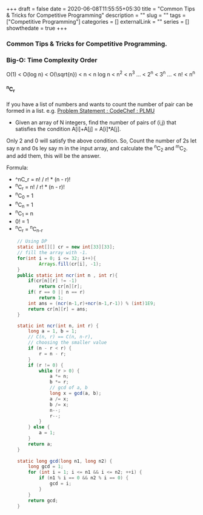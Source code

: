 +++ 
draft = false
date = 2020-06-08T11:55:55+05:30
title = "Common Tips & Tricks for Competitive Programming"
description = ""
slug = "" 
tags = ["Competitive Programming"]
categories = []
externalLink = ""
series = []
showthedate = true
+++

### Common Tips & Tricks for Competitive Programming.

### Big-O: Time Complexity Order

O(1) < O(log n) < O(\sqrt{n}) < n < n log n < n<sup>2</sup> < n<sup>3</sup> ... < 2<sup>n</sup> < 3<sup>n</sup> ... < n! < n<sup>n</sup>

#### <sup>n</sup>C<sub>r</sub>

If you have a list of numbers and wants to count the number of pair can be formed in a list. 
e.g. 
[Problem Statement : CodeChef : PLMU](https://www.codechef.com/DEC19B/problems/PLMU)
- Given an array of N integers, find the number of pairs of (i,j) that satisfies the condition 
A[i]+A[j] = A[i]*A[j].

Only 2 and 0 will satisfy the above condition.
So, Count the number of 2s let say n and 0s ley say m in the input array,
and calculate the <sup>n</sup>C<sub>2</sub> and <sup>m</sup>C<sub>2</sub>.
and add them, this will be the answer.

Formula: 

- ^nC_r = n! / r! * (n - r)!
- <sup>n</sup>C<sub>r</sub> = n! / r! * (n - r)!
- <sup>n</sup>C<sub>0</sub> = 1
- <sup>n</sup>C<sub>n</sub> = 1
- <sup>n</sup>C<sub>1</sub> = n
- 0! = 1
- <sup>n</sup>C<sub>r</sub> = <sup>n</sup>C<sub>n-r</sub>

```java
    // Using DP
    static int[][] cr = new int[33][33];
    // fill the array with -1.
    for(int i = 0; i <= 32; i++){
			Arrays.fill(cr[i], -1);
    }
	public static int ncr(int n , int r){
		if(cr[n][r] != -1)
			return cr[n][r];
		if( r == 0 || n == r)
			return 1;
		int ans = (ncr(n-1,r)+ncr(n-1,r-1)) % (int)1E9;
		return cr[n][r] = ans;
	}
```
```java
    static int ncr(int n, int r) { 
        long a = 1, b = 1;   
        // C(n, r) == C(n, n-r),  
        // choosing the smaller value  
        if (n - r < r) { 
            r = n - r; 
        }   
        if (r != 0) { 
            while (r > 0) { 
                a *= n; 
                b *= r; 
                // gcd of a, b  
                long x = gcd(a, b);   
                a /= x; 
                b /= x;
                n--; 
                r--; 
            }
        } else { 
            a = 1; 
        } 
        return a;
    } 
  
    static long gcd(long n1, long n2) { 
        long gcd = 1; 
        for (int i = 1; i <= n1 && i <= n2; ++i) { 
            if (n1 % i == 0 && n2 % i == 0) { 
                gcd = i; 
            } 
        } 
        return gcd; 
    }
```




